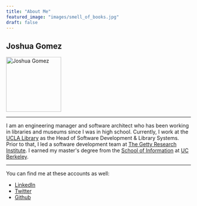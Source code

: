 ```yaml
---
title: "About Me"
featured_image: "images/smell_of_books.jpg"
draft: false
---
```




## Joshua Gomez

<img width="150" alt="Joshua Gomez" src="/images/joshua.jpg">

---

I am an engineering manager and software architect who has been working in libraries and museums since I was in high school. Currently, I work at the [UCLA Library](https://library.ucla.edu) as the Head of Software Development & Library Systems. Prior to that, I led a software development team at [The Getty Research Institute](https://getty.edu/research/). I earned my master's degree from the [School of Information](https://ischool.berkeley.edu) at [UC Berkeley](https://www.berkeley.edu).

---

You can find me at these accounts as well:
- [LinkedIn](https://www.linkedin.com/in/joshua-gomez-8744823/)
- [Twitter](https://twitter.com/joshuago78)
- [Github](https://github.com/joshuago78/)